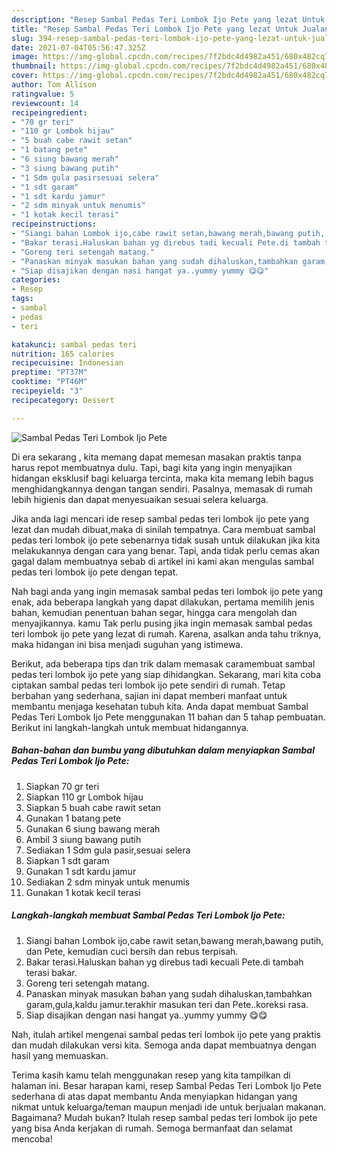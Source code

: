 ```yaml
---
description: "Resep Sambal Pedas Teri Lombok Ijo Pete yang lezat Untuk Jualan"
title: "Resep Sambal Pedas Teri Lombok Ijo Pete yang lezat Untuk Jualan"
slug: 394-resep-sambal-pedas-teri-lombok-ijo-pete-yang-lezat-untuk-jualan
date: 2021-07-04T05:56:47.325Z
image: https://img-global.cpcdn.com/recipes/7f2bdc4d4982a451/680x482cq70/sambal-pedas-teri-lombok-ijo-pete-foto-resep-utama.jpg
thumbnail: https://img-global.cpcdn.com/recipes/7f2bdc4d4982a451/680x482cq70/sambal-pedas-teri-lombok-ijo-pete-foto-resep-utama.jpg
cover: https://img-global.cpcdn.com/recipes/7f2bdc4d4982a451/680x482cq70/sambal-pedas-teri-lombok-ijo-pete-foto-resep-utama.jpg
author: Tom Allison
ratingvalue: 5
reviewcount: 14
recipeingredient:
- "70 gr teri"
- "110 gr Lombok hijau"
- "5 buah cabe rawit setan"
- "1 batang pete"
- "6 siung bawang merah"
- "3 siung bawang putih"
- "1 Sdm gula pasirsesuai selera"
- "1 sdt garam"
- "1 sdt kardu jamur"
- "2 sdm minyak untuk menumis"
- "1 kotak kecil terasi"
recipeinstructions:
- "Siangi bahan Lombok ijo,cabe rawit setan,bawang merah,bawang putih, dan Pete, kemudian cuci bersih dan rebus terpisah."
- "Bakar terasi.Haluskan bahan yg direbus tadi kecuali Pete.di tambah terasi bakar."
- "Goreng teri setengah matang."
- "Panaskan minyak masukan bahan yang sudah dihaluskan,tambahkan garam,gula,kaldu jamur.terakhir masukan teri dan Pete..koreksi rasa."
- "Siap disajikan dengan nasi hangat ya..yummy yummy 😋😋"
categories:
- Resep
tags:
- sambal
- pedas
- teri

katakunci: sambal pedas teri 
nutrition: 165 calories
recipecuisine: Indonesian
preptime: "PT37M"
cooktime: "PT46M"
recipeyield: "3"
recipecategory: Dessert

---
```



![Sambal Pedas Teri Lombok Ijo Pete](https://img-global.cpcdn.com/recipes/7f2bdc4d4982a451/680x482cq70/sambal-pedas-teri-lombok-ijo-pete-foto-resep-utama.jpg)

Di era  sekarang , kita memang dapat memesan masakan praktis tanpa harus repot membuatnya dulu. Tapi, bagi kita yang ingin menyajikan hidangan eksklusif bagi keluarga tercinta, maka kita memang lebih bagus menghidangkannya dengan tangan sendiri. Pasalnya, memasak di rumah lebih higienis dan dapat menyesuaikan sesuai selera keluarga.

Jika anda lagi mencari ide resep sambal pedas teri lombok ijo pete yang lezat dan mudah dibuat,maka di sinilah tempatnya. Cara membuat sambal pedas teri lombok ijo pete  sebenarnya tidak susah untuk dilakukan jika kita melakukannya dengan cara yang benar. Tapi, anda tidak perlu cemas akan gagal dalam membuatnya 
sebab di artikel ini kami akan mengulas sambal pedas teri lombok ijo pete dengan tepat.  



Nah bagi anda yang ingin memasak sambal pedas teri lombok ijo pete yang enak, ada beberapa langkah yang dapat dilakukan, pertama memilih jenis bahan, kemudian penentuan bahan segar, hingga cara mengolah dan menyajikannya. kamu Tak perlu pusing jika ingin memasak sambal pedas teri lombok ijo pete yang lezat di rumah. Karena, asalkan anda  tahu triknya, maka hidangan ini bisa menjadi suguhan yang istimewa.

Berikut, ada beberapa tips dan trik dalam memasak caramembuat sambal pedas teri lombok ijo pete yang siap dihidangkan. Sekarang, mari kita coba ciptakan sambal pedas teri lombok ijo pete sendiri di rumah. Tetap berbahan yang sederhana, sajian ini dapat memberi manfaat untuk membantu menjaga kesehatan tubuh kita. Anda dapat membuat Sambal Pedas Teri Lombok Ijo Pete menggunakan 11 bahan dan 5 tahap pembuatan. Berikut ini langkah-langkah untuk membuat hidangannya.

<!--inarticleads1-->

##### Bahan-bahan dan bumbu yang dibutuhkan dalam menyiapkan Sambal Pedas Teri Lombok Ijo Pete:

1. Siapkan 70 gr teri
1. Siapkan 110 gr Lombok hijau
1. Siapkan 5 buah cabe rawit setan
1. Gunakan 1 batang pete
1. Gunakan 6 siung bawang merah
1. Ambil 3 siung bawang putih
1. Sediakan 1 Sdm gula pasir,sesuai selera
1. Siapkan 1 sdt garam
1. Gunakan 1 sdt kardu jamur
1. Sediakan 2 sdm minyak untuk menumis
1. Gunakan 1 kotak kecil terasi




<!--inarticleads2-->

##### Langkah-langkah membuat Sambal Pedas Teri Lombok Ijo Pete:

1. Siangi bahan Lombok ijo,cabe rawit setan,bawang merah,bawang putih, dan Pete, kemudian cuci bersih dan rebus terpisah.
1. Bakar terasi.Haluskan bahan yg direbus tadi kecuali Pete.di tambah terasi bakar.
1. Goreng teri setengah matang.
1. Panaskan minyak masukan bahan yang sudah dihaluskan,tambahkan garam,gula,kaldu jamur.terakhir masukan teri dan Pete..koreksi rasa.
1. Siap disajikan dengan nasi hangat ya..yummy yummy 😋😋




Nah, itulah artikel mengenai  sambal pedas teri lombok ijo pete  yang praktis dan mudah dilakukan versi kita. Semoga anda dapat membuatnya dengan hasil yang memuaskan. 

Terima kasih kamu telah menggunakan resep yang kita tampilkan di halaman ini. Besar harapan kami, resep  Sambal Pedas Teri Lombok Ijo Pete sederhana di atas dapat membantu Anda menyiapkan hidangan yang nikmat untuk keluarga/teman maupun menjadi ide untuk berjualan makanan. Bagaimana? Mudah bukan? Itulah resep sambal pedas teri lombok ijo pete yang bisa Anda kerjakan di rumah. Semoga bermanfaat dan selamat mencoba!

